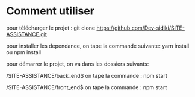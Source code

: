 # Comment utiliser

pour télécharger le projet : git clone https://github.com/Dev-sidiki/SITE-ASSISTANCE.git

pour installer les dependance, on tape la commande suivante: yarn install ou npm install

pour démarrer le projet, on va dans les dossiers suivants:

/SITE-ASSISTANCE/back_end$
on tape la commande : npm start

/SITE-ASSISTANCE/front_end$
on tape la commande : npm start
